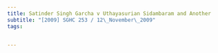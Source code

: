 ```yaml
---
title: Satinder Singh Garcha v Uthayasurian Sidambaram and Another 
subtitle: "[2009] SGHC 253 / 12\_November\_2009"
tags:


---
```


